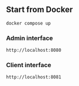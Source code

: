 
## Start from Docker

`docker compose up`

### Admin interface

`http://localhost:8080`

### Client interface

`http://localhost:8081`